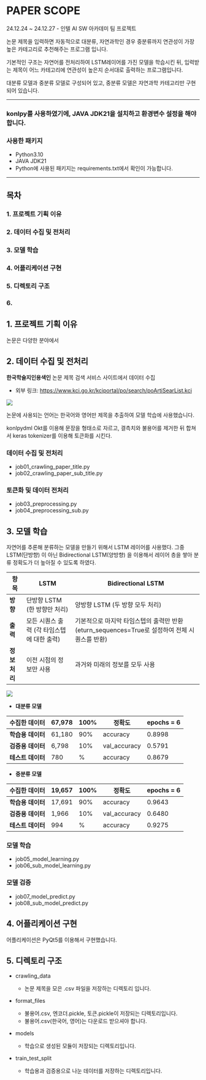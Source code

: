# PAPER SCOPE
24.12.24 ~ 24.12.27 - 인텔 AI SW 아카데미 팀 프로젝트

논문 제목을 입력하면 자동적으로 대분류, 자연과학인 경우 중분류까지 연관성이 가장 높은 카테고리로 추천해주는 프로그램 입니다.

기본적인 구조는 자연어를 전처리하여 LSTM레이어를 가진 모델을 학습시킨 뒤, 입력받는 제목이 어느 카테고리에 연관성이 높은지 순서대로 출력하는 프로그램입니다.

대분류 모델과 중분류 모델로 구성되어 있고, 중분류 모델은 자연과학 카테고리만 구현되어 있습니다.

----------------------------------------------------------------------------------------------------------------------

### konlpy를 사용하였기에, JAVA JDK21을 설치하고 환경변수 설정을 해야합니다. 

### 사용한 패키지
- Python3.10
- JAVA JDK21
- Python에 사용된 패키지는 requirements.txt에서 확인이 가능합니다.

--------------------------------------------------------------------------------------------------

## 목차
### 1. 프로젝트 기획 이유
### 2. 데이터 수집 및 전처리
### 3. 모델 학습
### 4. 어플리케이션 구현
### 5. 디렉토리 구조
### 6. 


## 1. 프로젝트 기획 이유
논문은 다양한 분야에서 


## 2. 데이터 수집 및 전처리


**한국학술지인용색인** 논문 제목 검색 서비스 사이트에서 데이터 수집
- 외부 링크: https://www.kci.go.kr/kciportal/po/search/poArtiSearList.kci
<img src="C:\Users\user\Desktop\2024-12-26 162236.png">


논문에 사용되는 언어는 한국어와 영어만 제목을 추출하여 모델 학습에 사용했습니다.


konlpydml Okt를 이용해 문장을 형태소로 자르고, 결측치와 불용어를 제거한 뒤 합쳐서 keras tokenizer를 이용해 토큰화를 시킨다.


### 데이터 수집 및 전처리
- job01_crawling_paper_title.py
- job02_crawling_paper_sub_title.py

### 토큰화 및 데이터 전처리
- job03_preprocessing.py
- job04_preprocessing_sub.py


## 3. 모델 학습

자연어를 추론해 분류하는 모델을 만들기 위해서 LSTM 레이어를 사용했다.
그중 LSTM(단방향) 이 아닌 Bidirectional LSTM(양방향) 을 이용해서 레이어 층을 쌓아 분류 정확도가 더 높아질 수 있도록 하였다.


| 항목                             | LSTM | Bidirectional LSTM               |
|----------------------------------|------------------------------------------------------|------------------------------------------------------------|
| **방향**                         | 단방향 LSTM (한 방향만 처리)                            | 양방향 LSTM (두 방향 모두 처리)                              |
| **출력**                         | 모든 시퀀스 출력 (각 타임스텝에 대한 출력)              | 기본적으로 마지막 타임스텝의 출력만 반환 (eturn_sequences=True로 설정하여 전체 시퀀스를 반환) |
| **정보 처리**                    | 이전 시점의 정보만 사용                               | 과거와 미래의 정보를 모두 사용                              |



<img src="C:\Users\user\Desktop\flow01.png">

- **대분류 모델**

| **수집한 데이터** | 67,978 | 100% | 정확도       | epochs = 6 |
|-------------------|--------|------|--------------|------------|
| **학습용 데이터** | 61,180 | 90%  | accuracy     | 0.8998     |
| **검증용 데이터** | 6,798  | 10%  | val_accuracy | 0.5791     |
| **테스트 데이터** | 780    | %    | accuracy     | 0.8679     |



- **중분류 모델**

| **수집한 데이터** | 19,657 | 100% | 정확도       | epochs = 6 |
|-------------------|--------|------|--------------|------------|
| **학습용 데이터** | 17,691 | 90%  | accuracy     | 0.9643     |
| **검증용 데이터** | 1,966  | 10%  | val_accuracy | 0.6480     |
| **테스트 데이터** | 994    | %    | accuracy     | 0.9275     |



### 모델 학습
- job05_model_learning.py
- job06_sub_model_learning.py

### 모델 검증
- job07_model_predict.py
- job08_sub_model_predict.py




## 4. 어플리케이션 구현


어플리케이션은 PyQt5를 이용해서 구현했습니다.









## 5. 디렉토리 구조
- crawling_data
  - 논문 제목을 모은 .csv 파일을 저장하는 디렉토리 입니다.

- format_files
  - 불용어.csv, 엔코더.pickle, 토큰.pickle이 저장되는 디렉토리입니다.
  - 불용어.csv(한국어, 영어)는 다운로드 받으셔야 합니다.

- models
  - 학습으로 생성된 모듈이 저장되는 디렉토리입니다.

- train_test_split
  - 학습용과 검증용으로 나눈 데이터를 저장하는 디렉토리입니다.

